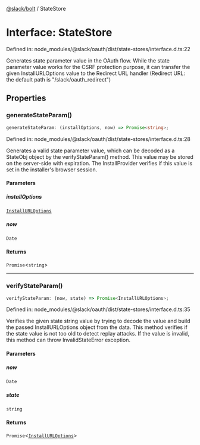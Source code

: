[@slack/bolt](../index.md) / StateStore

# Interface: StateStore

Defined in: node\_modules/@slack/oauth/dist/state-stores/interface.d.ts:22

Generates state parameter value in the OAuth flow.
While the state parameter value works for the CSRF protection purpose,
it can transfer the given InstallURLOptions value to the Redirect URL handler
(Redirect URL: the default path is "/slack/oauth_redirect")

## Properties

### generateStateParam()

```ts
generateStateParam: (installOptions, now) => Promise<string>;
```

Defined in: node\_modules/@slack/oauth/dist/state-stores/interface.d.ts:28

Generates a valid state parameter value, which can be decoded as a StateObj object
by the verifyStateParam() method. This value may be stored on the server-side with expiration.
The InstallProvider verifies if this value is set in the installer's browser session.

#### Parameters

##### installOptions

[`InstallURLOptions`](InstallURLOptions.md)

##### now

`Date`

#### Returns

`Promise`\<`string`\>

***

### verifyStateParam()

```ts
verifyStateParam: (now, state) => Promise<InstallURLOptions>;
```

Defined in: node\_modules/@slack/oauth/dist/state-stores/interface.d.ts:35

Verifies the given state string value by trying to decode the value and
build the passed InstallURLOptions object from the data.
This method verifies if the state value is not too old to detect replay attacks.
If the value is invalid, this method can throw InvalidStateError exception.

#### Parameters

##### now

`Date`

##### state

`string`

#### Returns

`Promise`\<[`InstallURLOptions`](InstallURLOptions.md)\>
